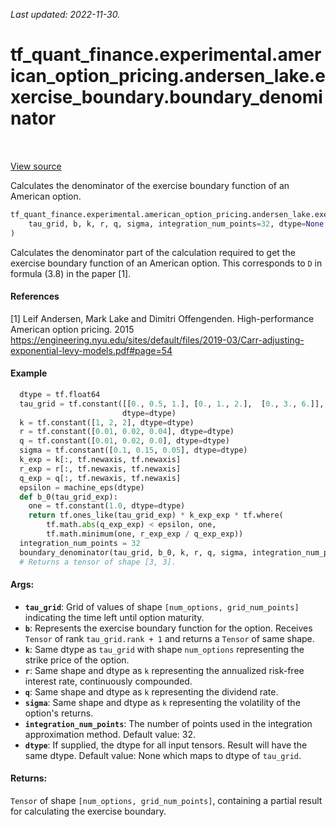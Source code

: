 <!--
This file is generated by a tool. Do not edit directly.
For open-source contributions the docs will be updated automatically.
-->

*Last updated: 2022-11-30.*

<div itemscope itemtype="http://developers.google.com/ReferenceObject">
<meta itemprop="name" content="tf_quant_finance.experimental.american_option_pricing.andersen_lake.exercise_boundary.boundary_denominator" />
<meta itemprop="path" content="Stable" />
</div>

# tf_quant_finance.experimental.american_option_pricing.andersen_lake.exercise_boundary.boundary_denominator

<!-- Insert buttons and diff -->

<table class="tfo-notebook-buttons tfo-api" align="left">
</table>

<a target="_blank" href="https://github.com/google/tf-quant-finance/blob/master/tf_quant_finance/experimental/american_option_pricing/exercise_boundary.py">View source</a>



Calculates the denominator of the exercise boundary function of an American option.

```python
tf_quant_finance.experimental.american_option_pricing.andersen_lake.exercise_boundary.boundary_denominator(
    tau_grid, b, k, r, q, sigma, integration_num_points=32, dtype=None
)
```



<!-- Placeholder for "Used in" -->

Calculates the denominator part of the calculation required to get the
exercise boundary function of an American option. This corresponds to `D` in
formula (3.8) in the paper [1].

#### References
[1] Leif Andersen, Mark Lake and Dimitri Offengenden. High-performance
American option pricing. 2015
https://engineering.nyu.edu/sites/default/files/2019-03/Carr-adjusting-exponential-levy-models.pdf#page=54

#### Example
```python
  dtype = tf.float64
  tau_grid = tf.constant([[0., 0.5, 1.], [0., 1., 2.],  [0., 3., 6.]],
                         dtype=dtype)
  k = tf.constant([1, 2, 2], dtype=dtype)
  r = tf.constant([0.01, 0.02, 0.04], dtype=dtype)
  q = tf.constant([0.01, 0.02, 0.0], dtype=dtype)
  sigma = tf.constant([0.1, 0.15, 0.05], dtype=dtype)
  k_exp = k[:, tf.newaxis, tf.newaxis]
  r_exp = r[:, tf.newaxis, tf.newaxis]
  q_exp = q[:, tf.newaxis, tf.newaxis]
  epsilon = machine_eps(dtype)
  def b_0(tau_grid_exp):
    one = tf.constant(1.0, dtype=dtype)
    return tf.ones_like(tau_grid_exp) * k_exp_exp * tf.where(
        tf.math.abs(q_exp_exp) < epsilon, one,
        tf.math.minimum(one, r_exp_exp / q_exp_exp))
  integration_num_points = 32
  boundary_denominator(tau_grid, b_0, k, r, q, sigma, integration_num_points)
  # Returns a tensor of shape [3, 3].
```

#### Args:


* <b>`tau_grid`</b>: Grid of values of shape `[num_options, grid_num_points]`
  indicating the time left until option maturity.
* <b>`b`</b>: Represents the exercise boundary function for the option. Receives
  `Tensor` of rank `tau_grid.rank + 1` and returns a `Tensor` of same shape.
* <b>`k`</b>: Same dtype as `tau_grid` with shape `num_options` representing the strike
  price of the option.
* <b>`r`</b>: Same shape and dtype as `k` representing the annualized risk-free
  interest rate, continuously compounded.
* <b>`q`</b>: Same shape and dtype as `k` representing the dividend rate.
* <b>`sigma`</b>: Same shape and dtype as `k` representing the volatility of the
  option's returns.
* <b>`integration_num_points`</b>: The number of points used in the integration
  approximation method.
  Default value: 32.
* <b>`dtype`</b>: If supplied, the dtype for all input tensors. Result will have the
  same dtype.
  Default value: None which maps to dtype of `tau_grid`.


#### Returns:

`Tensor` of shape `[num_options, grid_num_points]`, containing a partial
result for calculating the exercise boundary.
